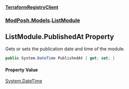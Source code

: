 #### [TerraformRegistryClient](index.md 'index')
### [ModPosh.Models](ModPosh.Models.md 'ModPosh.Models').[ListModule](ModPosh.Models.ListModule.md 'ModPosh.Models.ListModule')

## ListModule.PublishedAt Property

Gets or sets the publication date and time of the module.

```csharp
public System.DateTime PublishedAt { get; set; }
```

#### Property Value
[System.DateTime](https://docs.microsoft.com/en-us/dotnet/api/System.DateTime 'System.DateTime')